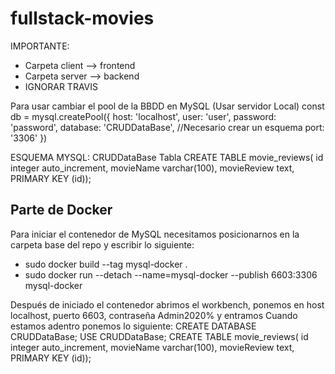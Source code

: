 # fullstack-movies

IMPORTANTE:
- Carpeta client --> frontend
- Carpeta server --> backend
- IGNORAR TRAVIS

Para usar cambiar el pool de la BBDD en MySQL (Usar servidor Local)
const db = mysql.createPool({
    host: 'localhost',
    user: 'user',
    password: 'password',
    database: 'CRUDDataBase', //Necesario crear un esquema
    port: '3306'
})

ESQUEMA MYSQL: CRUDDataBase
Tabla
CREATE TABLE movie_reviews(
	id	integer auto_increment,
	movieName	varchar(100),
	movieReview	text,
	PRIMARY KEY (id));

## Parte de Docker

Para iniciar el contenedor de MySQL necesitamos posicionarnos en la carpeta base del repo y escribir lo siguiente:
- sudo docker build --tag mysql-docker .
- sudo docker run --detach --name=mysql-docker --publish 6603:3306 mysql-docker

Después de iniciado el contenedor abrimos el workbench, ponemos en host localhost, puerto 6603, contraseña Admin2020% y entramos
Cuando estamos adentro ponemos lo siguiente:
CREATE DATABASE CRUDDataBase;
USE CRUDDataBase;
CREATE TABLE movie_reviews(
	id	integer auto_increment,
	movieName	varchar(100),
	movieReview	text,
	PRIMARY KEY (id));